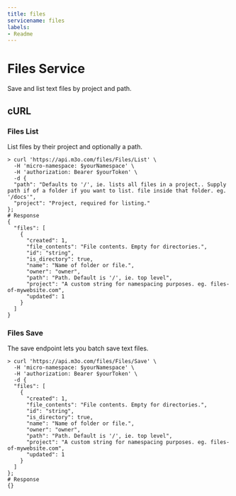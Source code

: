 ```yaml
---
title: files
servicename: files
labels: 
- Readme
---
```

# Files Service

Save and list text files by project and path.
## cURL


### Files List
<!-- We use the request body description here as endpoint descriptions are not
being lifted correctly from the proto by the openapi spec generator -->
List files by their project and optionally a path.
```shell
> curl 'https://api.m3o.com/files/Files/List' \
  -H 'micro-namespace: $yourNamespace' \
  -H 'authorization: Bearer $yourToken' \
  -d {
  "path": "Defaults to '/', ie. lists all files in a project.. Supply path if of a folder if you want to list. file inside that folder. eg. '/docs'",
  "project": "Project, required for listing."
};
# Response
{
  "files": [
    {
      "created": 1,
      "file_contents": "File contents. Empty for directories.",
      "id": "string",
      "is_directory": true,
      "name": "Name of folder or file.",
      "owner": "owner",
      "path": "Path. Default is '/', ie. top level",
      "project": "A custom string for namespacing purposes. eg. files-of-mywebsite.com",
      "updated": 1
    }
  ]
}
```


### Files Save
<!-- We use the request body description here as endpoint descriptions are not
being lifted correctly from the proto by the openapi spec generator -->
The save endpoint lets you batch save text files.
```shell
> curl 'https://api.m3o.com/files/Files/Save' \
  -H 'micro-namespace: $yourNamespace' \
  -H 'authorization: Bearer $yourToken' \
  -d {
  "files": [
    {
      "created": 1,
      "file_contents": "File contents. Empty for directories.",
      "id": "string",
      "is_directory": true,
      "name": "Name of folder or file.",
      "owner": "owner",
      "path": "Path. Default is '/', ie. top level",
      "project": "A custom string for namespacing purposes. eg. files-of-mywebsite.com",
      "updated": 1
    }
  ]
};
# Response
{}
```



